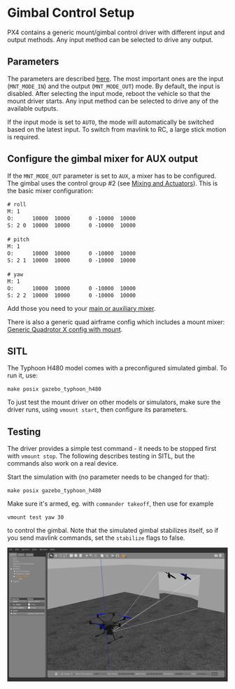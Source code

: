 # Gimbal Control Setup

PX4 contains a generic mount/gimbal control driver with different input and
output methods. Any input method can be selected to drive any output.

## Parameters
The parameters are described [here](../advanced/parameter_reference.md#mount). The most
important ones are the input (`MNT_MODE_IN`) and the output (`MNT_MODE_OUT`)
mode. By default, the input is disabled. After selecting the input mode, reboot
the vehicle so that the mount driver starts. Any input method can be selected to
drive any of the available outputs.

If the input mode is set to `AUTO`, the mode will automatically be
switched based on the latest input. To switch from mavlink to RC, a large stick
motion is required.

## Configure the gimbal mixer for AUX output

If the `MNT_MODE_OUT` parameter is set to `AUX`, a mixer has to be configured.
The gimbal uses the control group #2 (see [Mixing and Actuators](../concept/mixing.md)).
This is the basic mixer configuration:

```
# roll
M: 1
O:      10000  10000      0 -10000  10000
S: 2 0  10000  10000      0 -10000  10000

# pitch
M: 1
O:      10000  10000      0 -10000  10000
S: 2 1  10000  10000      0 -10000  10000

# yaw
M: 1
O:      10000  10000      0 -10000  10000
S: 2 2  10000  10000      0 -10000  10000
```

Add those you need to your [main or auxiliary mixer](../advanced/system_startup.md#starting-a-custom-mixer).

There is also a generic quad airframe config which includes a mount mixer:
[Generic Quadrotor X config with mount](../airframes/airframe_reference.md#quadrotor-x).


## SITL

The Typhoon H480 model comes with a preconfigured simulated gimbal. To run it,
use:
```
make posix gazebo_typhoon_h480
```

To just test the mount driver on other models or simulators, make sure the
driver runs, using `vmount start`, then configure its parameters.


## Testing
The driver provides a simple test command - it needs to be stopped first with `vmount stop`. The following describes testing in SITL, but the commands also work on a real device.

Start the simulation with (no parameter needs to be changed for that):
```
make posix gazebo_typhoon_h480
```
Make sure it's armed, eg. with `commander takeoff`, then use for example
```
vmount test yaw 30
```
to control the gimbal. Note that the simulated gimbal stabilizes itself, so if you send mavlink commands, set the `stabilize` flags to false.

![Gazebo Gimbal Simulation](../../assets/gazebo/gimbal-simulation.png)

